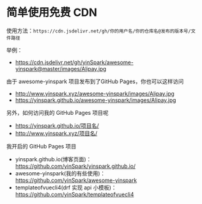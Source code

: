 # 简单使用免费 CDN



使用方法：`https://cdn.jsdelivr.net/gh/你的用户名/你的仓库名@发布的版本号/文件路径`

举例：

- <https://cdn.jsdelivr.net/gh/yinSpark/awesome-yinspark@master/images/Alipay.jpg>


由于 awesome-yinspark 项目发布到了GitHub Pages，你也可以这样访问

- <http://www.yinspark.xyz/awesome-yinspark/images/Alipay.jpg>
- <https://yinspark.github.io/awesome-yinspark/images/Alipay.jpg>

另外，如何访问我的 GitHub Pages 项目呢

- https://yinspark.github.io/项目名/
- http://www.yinspark.xyz/项目名/

我开启的 GitHub Pages 项目

- yinspark.github.io(博客页面)：<https://github.com/yinSpark/yinspark.github.io/>
- awesome-yinspark(我的有些使用)：<https://github.com/yinSpark/awesome-yinspark>
- templateofvuecli4(drf 实现 api 小模板)：<https://github.com/yinSpark/templateofvuecli4>
